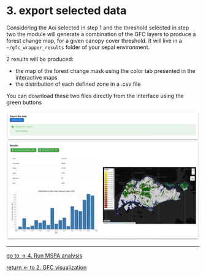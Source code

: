 # 3. export selected data 

Considering the Aoi selected in step 1 and the threshold selected in step two the module will generate a combination of the GFC layers to produce a forest change map, for a given canopy cover threshold. It will live in a `~/gfc_wrapper_results` folder of your sepal environment. 

2 results will be produced: 
- the map of the forest change mask using the color tab presented in the interactive maps
- the distribution of each defined zone in a .csv file

You can download these two files directly from the interface using the green buttons

![export](./img/export.png)

---
[ go to  &rarr; 4. Run MSPA analysis](./mspa_mask.md)  

[return &larr; to 2. GFC visualization](./gfc_viz.md) 